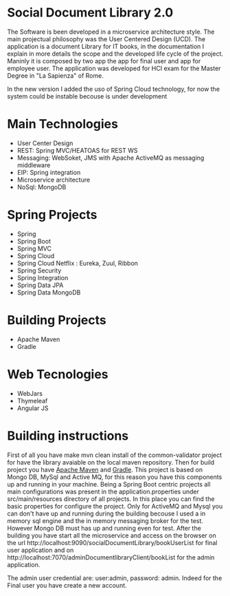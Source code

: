# Social Document Library 2.0

The Software is been developed in a microservice architecture style.
The main projectual philosophy was the User Centered Design (UCD).
The application is a document Library for IT books, in the documentation I explain in more details the scope and the 
developed life cycle of the project. Maninly it is composed by two app the app for final user and app for employee user.
The application was developed for HCI exam for the Master Degree in "La Sapienza" of Rome.

In the new version I added the uso of Spring Cloud technology, for now the system could be instable becouse is under development

# Main Technologies 
<ul>
    <li>User Center Design</li>
    <li>REST: Spring MVC/HEATOAS for REST WS </li> 
    <li>Messaging: WebSoket, JMS with Apache ActiveMQ as messaging middleware</li>
    <li>EIP: Spring integration</li>
    <li>Microservice architecture</li>
    <li>NoSql: MongoDB</li>
</ul>

# Spring Projects
<ul>
    <li>Spring</li> 
    <li>Spring Boot</li>
    <li>Spring MVC</li>    
    <li>Spring Cloud</li> 
    <li>Spring Cloud Netflix : Eureka, Zuul, Ribbon</li> 
    <li>Spring Security</li>
    <li>Spring Integration</li>
    <li>Spring Data JPA</li>
    <li>Spring Data MongoDB</li>
</ul>

# Building Projects
<ul>
    <li>Apache Maven</li> 
    <li>Gradle</li>
</ul>

# Web Tecnologies
<ul>
    <li>WebJars</li>
    <li>Thymeleaf</li> 
    <li>Angular JS</li>
</ul>

# Building instructions
First of all you have make mvn clean install of the common-validator project for have the library avaiable on the local maven repository.
Then for build project you have <a href="https://maven.apache.org/">Apache Maven</a> and <a href="http://gradle.org/">Gradle</a>.
This project is based on Mongo DB, MySql and Active MQ, for this reason you have this components up and running in your machine.
Being a Spring Boot centric projects all main configurations was present in the application.properties under src/main/resources directory of all projects.
In this place you can find the basic properties for configure the project. Only for ActiveMQ and Mysql you can don't have up and running during the building becouse I used a in memory sql engine and 
the in memory messaging broker for the test. However Mongo DB must has up and running even for test.
After the building you have start all the microservice and access on the browser on the url http://localhost:9090/socialDocumentLibrary/bookUserList for final user application 
and on http://localhost:7070/adminDocumentlibraryClient/bookList for the admin application.

The admin user credential are: user:admin, password: admin. Indeed for the Final user you have create a new account.
